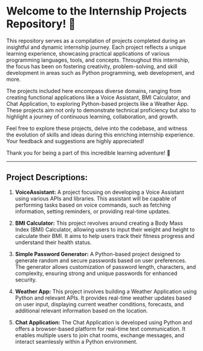 # Welcome to the Internship Projects Repository! 🚀

This repository serves as a compilation of projects completed during an insightful and dynamic internship journey. Each project reflects a unique learning experience, showcasing practical applications of various programming languages, tools, and concepts. Throughout this internship, the focus has been on fostering creativity, problem-solving, and skill development in areas such as Python programming, web development, and more.

The projects included here encompass diverse domains, ranging from creating functional applications like a Voice Assistant, BMI Calculator, and Chat Application, to exploring Python-based projects like a Weather App. These projects aim not only to demonstrate technical proficiency but also to highlight a journey of continuous learning, collaboration, and growth.

Feel free to explore these projects, delve into the codebase, and witness the evolution of skills and ideas during this enriching internship experience. Your feedback and suggestions are highly appreciated!

Thank you for being a part of this incredible learning adventure! 🌟

---

## Project Descriptions:

1. **VoiceAssistant:**
   A project focusing on developing a Voice Assistant using various APIs and libraries. This assistant will be capable of performing tasks based on voice commands, such as fetching information, setting reminders, or providing real-time updates.

2. **BMI Calculator:**
   This project revolves around creating a Body Mass Index (BMI) Calculator, allowing users to input their weight and height to calculate their BMI. It aims to help users track their fitness progress and understand their health status.

3. **Simple Password Generator:**
   A Python-based project designed to generate random and secure passwords based on user preferences. The generator allows customization of password length, characters, and complexity, ensuring strong and unique passwords for enhanced security.

4. **Weather App:**
   This project involves building a Weather Application using Python and relevant APIs. It provides real-time weather updates based on user input, displaying current weather conditions, forecasts, and additional relevant information based on the location.

5. **Chat Application:**
   The Chat Application is developed using Python and offers a browser-based platform for real-time text communication. It enables multiple users to join chat rooms, exchange messages, and interact seamlessly within a Python environment.
